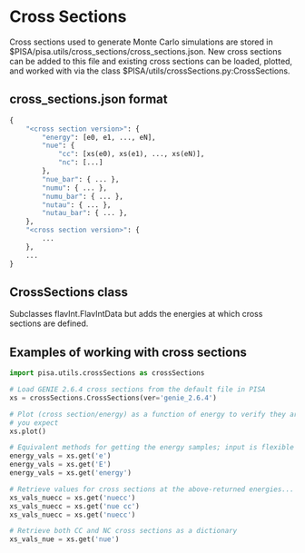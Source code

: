 # Cross Sections

Cross sections used to generate Monte Carlo simulations are stored in $PISA/pisa.utils/cross_sections/cross_sections.json. New cross sections can be added to this file and existing cross sections can be loaded, plotted, and worked with via the class $PISA/utils/crossSections.py:CrossSections.


## cross_sections.json format
```python
{
	"<cross section version>": {
		"energy": [e0, e1, ..., eN],
		"nue": {
			"cc": [xs(e0), xs(e1), ..., xs(eN)],
			"nc": [...]
		},
		"nue_bar": { ... },
		"numu": { ... },
		"numu_bar": { ... },
		"nutau": { ... },
		"nutau_bar": { ... },
	},
	"<cross section version>": {
	 	...
	},
	...
}
```

## CrossSections class
Subclasses flavInt.FlavIntData but adds the energies at which cross sections are defined.

## Examples of working with cross sections
```python
import pisa.utils.crossSections as crossSections

# Load GENIE 2.6.4 cross sections from the default file in PISA
xs = crossSections.CrossSections(ver='genie_2.6.4')

# Plot (cross section/energy) as a function of energy to verify they are what
# you expect
xs.plot()

# Equivalent methods for getting the energy samples; input is flexible
energy_vals = xs.get('e')
energy_vals = xs.get('E')
energy_vals = xs.get('energy')

# Retrieve values for cross sections at the above-returned energies...
xs_vals_nuecc = xs.get('nuecc')
xs_vals_nuecc = xs.get('nue cc')
xs_vals_nuecc = xs.get('nuecc')

# Retrieve both CC and NC cross sections as a dictionary
xs_vals_nue = xs.get('nue')
```
